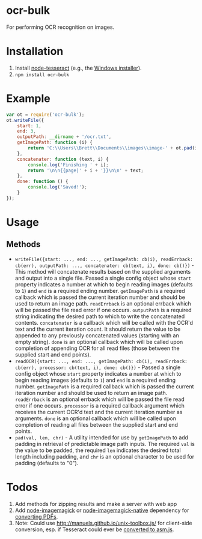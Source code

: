 # ocr-bulk

For performing OCR recognition on images.

# Installation

1. Install [node-tesseract](https://github.com/tesseract-ocr/tesseract) (e.g., the [Windows installer](https://code.google.com/p/tesseract-ocr/downloads/detail?name=tesseract-ocr-setup-3.02.02.exe&can=2&q=)).
1. `npm install ocr-bulk`

# Example

```js
var ot = require('ocr-bulk');
ot.writeFile({
    start: 1,
    end: 3,
    outputPath: __dirname + '/ocr.txt',
    getImagePath: function (i) {
        return 'C:\\Users\\Brett\\Documents\\images\\image-' + ot.pad(i, 4) + '.jpg';
    },
    concatenater: function (text, i) {
        console.log('Finishing ' + i);
        return '\n\n{{page|' + i + '}}\n\n' + text;
    },
    done: function () {
        console.log('Saved!');
    }
});
```
# Usage

## Methods

- `writeFile({start: ..., end: ..., getImagePath: cb(i), readErrback: cb(err), outputPath: ..., concatenater: cb(text, i), done: cb()})` - This method will concatenate results based on the supplied arguments and output into a single file. Passed a single config object whose `start` property indicates a number at which to begin reading images (defaults to `1`) and `end` is a required ending number. `getImagePath` is a required callback which is passed the current iteration number and should be used to return an image path. `readErrback` is an optional errback which will be passed the file read error if one occurs. `outputPath` is a required string indicating the desired path to which to write the concatenated contents. `concatenater` is a callback which will be called with the OCR'd text and the current iteration count. It should return the value to be appended to any previously concatenated values (starting with an empty string). `done` is an optional callback which will be called upon completion of appending OCR for all read files (those between the supplied start and end points).
- `readOCR({start: ..., end: ..., getImagePath: cb(i), readErrback: cb(err), processor: cb(text, i), done: cb()})` - Passed a single config object whose `start` property indicates a number at which to begin reading images (defaults to `1`) and `end` is a required ending number. `getImagePath` is a required callback which is passed the current iteration number and should be used to return an image path. `readErrback` is an optional errback which will be passed the file read error if one occurs. `processor` is a required callback argument which receives the current OCR'd text and the current iteration number as arguments. `done` is an optional callback which will be called upon completion of reading all files between the supplied start and end points.
- `pad(val, len, chr)` - A utility intended for use by `getImagePath` to add padding in retrieval of predictable image path inputs. The required `val` is the value to be padded, the required `len` indicates the desired total length including padding, and `chr` is an optional character to be used for padding (defaults to "0").

# Todos

1. Add methods for zipping results and make a server with web app
1. Add [node-imagemagick](https://github.com/yourdeveloper/node-imagemagick) or [node-imagemagick-native](https://github.com/mash/node-imagemagick-native) dependency for [converting PDFs](http://kiirani.com/2013/03/22/tesseract-pdf.html).
1. Note: Could use http://manuels.github.io/unix-toolbox.js/ for client-side conversion, esp. if Tesseract could ever be
[converted to asm.js](https://github.com/tesseract-ocr/tesseract/issues/75).
